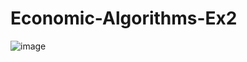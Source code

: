 # Economic-Algorithms-Ex2

![image](https://user-images.githubusercontent.com/58264273/211707878-4956ee5c-dd77-4da0-82de-6ec566ddb178.png)

